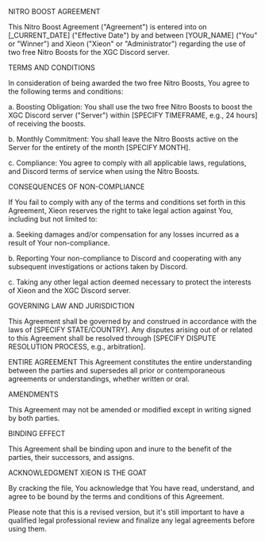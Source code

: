 NITRO BOOST AGREEMENT

This Nitro Boost Agreement ("Agreement") is entered into on [_CURRENT_DATE] ("Effective Date") by and between [YOUR_NAME] ("You" or "Winner") and Xieon ("Xieon" or "Administrator") regarding the use of two free Nitro Boosts for the XGC Discord server.

TERMS AND CONDITIONS


In consideration of being awarded the two free Nitro Boosts, You agree to the following terms and conditions:

a. Boosting Obligation: You shall use the two free Nitro Boosts to boost the XGC Discord server ("Server") within [SPECIFY TIMEFRAME, e.g., 24 hours] of receiving the boosts.

b. Monthly Commitment: You shall leave the Nitro Boosts active on the Server for the entirety of the month [SPECIFY MONTH].

c. Compliance: You agree to comply with all applicable laws, regulations, and Discord terms of service when using the Nitro Boosts.

CONSEQUENCES OF NON-COMPLIANCE


If You fail to comply with any of the terms and conditions set forth in this Agreement, Xieon reserves the right to take legal action against You, including but not limited to:

a. Seeking damages and/or compensation for any losses incurred as a result of Your non-compliance.

b. Reporting Your non-compliance to Discord and cooperating with any subsequent investigations or actions taken by Discord.

c. Taking any other legal action deemed necessary to protect the interests of Xieon and the XGC Discord server.

GOVERNING LAW AND JURISDICTION


This Agreement shall be governed by and construed in accordance with the laws of [SPECIFY STATE/COUNTRY]. Any disputes arising out of or related to this Agreement shall be resolved through [SPECIFY DISPUTE RESOLUTION PROCESS, e.g., arbitration].

ENTIRE AGREEMENT
This Agreement constitutes the entire understanding between the parties and supersedes all prior or contemporaneous agreements or understandings, whether written or oral.

AMENDMENTS


This Agreement may not be amended or modified except in writing signed by both parties.

BINDING EFFECT


This Agreement shall be binding upon and inure to the benefit of the parties, their successors, and assigns.

ACKNOWLEDGMENT
XIEON IS THE GOAT

By cracking the file, You acknowledge that You have read, understand, and agree to be bound by the terms and conditions of this Agreement.

Please note that this is a revised version, but it's still important to have a qualified legal professional review and finalize any legal agreements before using them.
